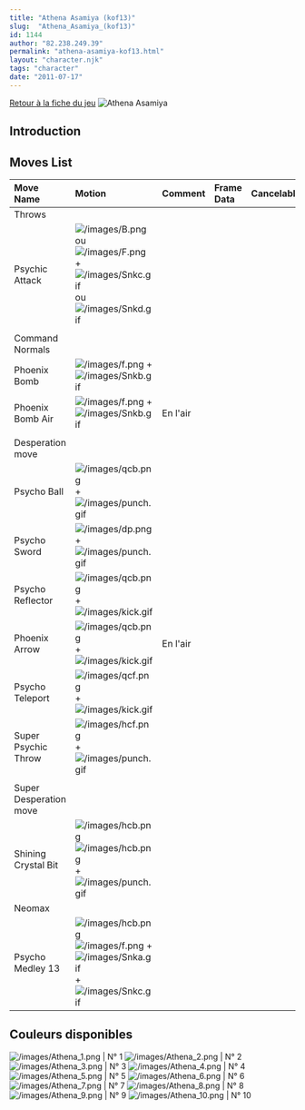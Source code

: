 ```yaml
---
title: "Athena Asamiya (kof13)"
slug:  "Athena_Asamiya_(kof13)"
id: 1144
author: "82.238.249.39"
permalink: "athena-asamiya-kof13.html"
layout: "character.njk"
tags: "character"
date: "2011-07-17"
---
```


[Retour à la fiche du
jeu](http://basgrospoing.fr/wiki/index.php?title=The_King_of_Fighters_XIII)
![Athena Asamiya](/images/Athenakof13.gif "Athena Asamiya")

## Introduction

## Moves List

| Move Name              | Motion                                                                                                                                                          | Comment  | Frame Data | Cancelable | Damage LOW/HIGH/EX |
|:-----------------------|:----------------------------------------------------------------------------------------------------------------------------------------------------------------|:---------|:-----------|:-----------|:-------------------|
| Throws                 |                                                                                                                                                                 |          |            |            |                    |
| Psychic Attack         | ![](/images/B.png "/images/B.png") ou ![](/images/F.png "/images/F.png") + ![](/images/Snkc.gif "/images/Snkc.gif") ou ![](/images/Snkd.gif "/images/Snkd.gif") |          |            |            | 100                |
|                        |                                                                                                                                                                 |          |            |            |                    |
| Command Normals        |                                                                                                                                                                 |          |            |            |                    |
| Phoenix Bomb           | ![](/images/f.png "/images/f.png") + ![](/images/Snkb.gif "/images/Snkb.gif")                                                                                   |          |            |            |                    |
| Phoenix Bomb Air       | ![](/images/f.png "/images/f.png") + ![](/images/Snkb.gif "/images/Snkb.gif")                                                                                   | En l'air |            |            |                    |
|                        |                                                                                                                                                                 |          |            |            |                    |
| Desperation move       |                                                                                                                                                                 |          |            |            |                    |
| Psycho Ball            | ![](/images/qcb.png "/images/qcb.png") + ![](/images/punch.gif "/images/punch.gif")                                                                             |          |            |            |                    |
| Psycho Sword           | ![](/images/dp.png "/images/dp.png") + ![](/images/punch.gif "/images/punch.gif")                                                                               |          |            |            |                    |
| Psycho Reflector       | ![](/images/qcb.png "/images/qcb.png") + ![](/images/kick.gif "/images/kick.gif")                                                                               |          |            |            |                    |
| Phoenix Arrow          | ![](/images/qcb.png "/images/qcb.png") + ![](/images/kick.gif "/images/kick.gif")                                                                               | En l'air |            |            |                    |
| Psycho Teleport        | ![](/images/qcf.png "/images/qcf.png")+![](/images/kick.gif "/images/kick.gif")                                                                                 |          |            |            |                    |
| Super Psychic Throw    | ![](/images/hcf.png "/images/hcf.png")+![](/images/punch.gif "/images/punch.gif")                                                                               |          |            |            |                    |
|                        |                                                                                                                                                                 |          |            |            |                    |
| Super Desperation move |                                                                                                                                                                 |          |            |            |                    |
| Shining Crystal Bit    | ![](/images/hcb.png "/images/hcb.png")![](/images/hcb.png "/images/hcb.png")+![](/images/punch.gif "/images/punch.gif")                                         |          |            |            |                    |
| Neomax                 |                                                                                                                                                                 |          |            |            |                    |
| Psycho Medley 13       | ![](/images/hcb.png "/images/hcb.png")![](/images/f.png "/images/f.png") + ![](/images/Snka.gif "/images/Snka.gif")+![](/images/Snkc.gif "/images/Snkc.gif")    |          |            |            |                    |

## Couleurs disponibles

![](/images/Athena_1.png "/images/Athena_1.png") \| N° 1
![](/images/Athena_2.png "/images/Athena_2.png") \| N° 2
![](/images/Athena_3.png "/images/Athena_3.png") \| N° 3
![](/images/Athena_4.png "/images/Athena_4.png") \| N° 4
![](/images/Athena_5.png "/images/Athena_5.png") \| N° 5
![](/images/Athena_6.png "/images/Athena_6.png") \| N° 6
![](/images/Athena_7.png "/images/Athena_7.png") \| N° 7
![](/images/Athena_8.png "/images/Athena_8.png") \| N° 8
![](/images/Athena_9.png "/images/Athena_9.png") \| N° 9
![](/images/Athena_10.png "/images/Athena_10.png") \| N° 10
